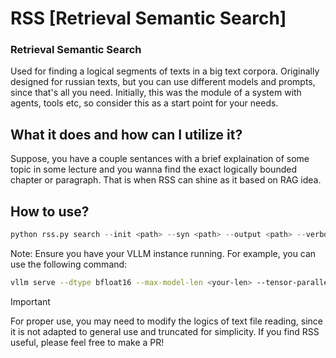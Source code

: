 # RSS [Retrieval Semantic Search]
### Retrieval Semantic Search
Used for finding a logical segments of texts in a big text corpora.
Originally designed for russian texts, but you can use different models and prompts, since that's all you need.
Initially, this was the module of a system with agents, tools etc, so consider this as a start point for your needs.

## What it does and how can I utilize it?
Suppose, you have a couple sentances with a brief explaination of some topic in some lecture and you wanna 
find the exact logically bounded chapter or paragraph. That is when RSS can shine as it based on RAG idea.
## How to use?
```python
python rss.py search --init <path> --syn <path> --output <path> --verbose
```
Note:
Ensure you have your VLLM instance running. For example, you can use the following command:  
```bash
vllm serve --dtype bfloat16 --max-model-len <your-len> --tensor-parallel-size 2 <your-model> --api-key token-abc123 --gpu-memory-utilization 0.6 --enforce-eager
```
> [!IMPORTANT]
> For proper use, you may need to modify the logics of text file reading, since it is not adapted to general use and truncated for simplicity. If you find RSS useful, please feel free to make a PR!
